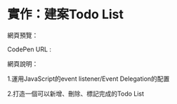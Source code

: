 # 實作：建案Todo List

網頁預覽：

CodePen URL : 

網頁說明：

1.運用JavaScript的event listener/Event Delegation的配置

2.打造一個可以新增、刪除、標記完成的Todo List
